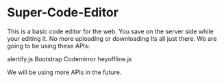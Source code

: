 Super-Code-Editor
=================
This is a basic code editor for the web. You save on the server side while your editing it. No more uploading or downloading
Its all just there. We are going to be using these APIs:

alertify.js
Bootstrap
Codemirror
heyoffline.js




We will be using more APIs in the future.